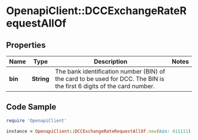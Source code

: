 # OpenapiClient::DCCExchangeRateRequestAllOf

## Properties

Name | Type | Description | Notes
------------ | ------------- | ------------- | -------------
**bin** | **String** | The bank identification number (BIN) of the card to be used for DCC. The BIN is the first 6 digits of the card number. | 

## Code Sample

```ruby
require 'OpenapiClient'

instance = OpenapiClient::DCCExchangeRateRequestAllOf.new(bin: 411111)
```



